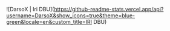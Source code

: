 ![DarsoX | Iri DBU](https://github-readme-stats.vercel.app/api?username=DarsoX&show_icons=true&theme=blue-green&locale=en&custom_title=IRI DBU)
